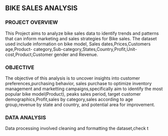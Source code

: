 ## BIKE SALES ANALYSIS

### PROJECT OVERVIEW
This Project aims to analyze bike sales data to identify trends and patterns that can inform marketing and sales strategies for Bike sales. The dataset used include information on bike model, Sales dates,Prices,Customers age,Product- category,Sub-category,States,Country,Profit,Unit-cost,Product,Customer gender and Revenue.

### OBJECTIVE
The objective of this analysis is to uncover insights into customer preferences,purchasing behavior, sales purchase to optimize inventory management and marketting campaigns,specifically aim to identify the most popular bike model(Product), peaks sales period, target customer demographics,Profit,sales by category,sales according to age group,revenue by state and country, and potential area for improvement.

### DATA ANALYSIS
Data processing involved cleaning and formatting the dataset,check t

